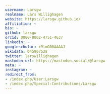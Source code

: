 ```yaml
---
username: Larsgw
realname: Lars Willighagen
website: https://larsgw.github.io/
affiliation: ~
bio: ~
github: larsgw
orcid: 0000-0002-4751-4637
linkedin: ~
googlescholar: r9lmG00AAAAJ
wikidata: Q45907528
twitter: larswillighagen
mastodon-url: https://mastodon.social/@larsgw
meta: ~
instagram: ~
redirect_from:
- /index.php/User:Larsgw
- /index.php/Special:Contributions/Larsgw
---
```

